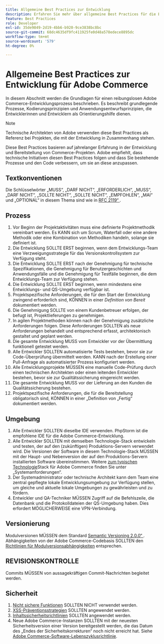 ```yaml
---
title: Allgemeine Best Practices zur Entwicklung
description: Erfahren Sie mehr über allgemeine Best Practices für die Entwicklung von Adobe Commerce-Projekten.
feature: Best Practices
role: Developer
exl-id: 35de9849-2d19-4bb6-b920-9ce3838bc8bc
source-git-commit: 68dc4635df9fc411925fe0d48a578edece8895dc
workflow-type: tm+mt
source-wordcount: '579'
ht-degree: 0%

---
```


# Allgemeine Best Practices zur Entwicklung für Adobe Commerce

In diesem Abschnitt werden die Grundlagen für einen reibungslosen Adobe Commerce-Entwicklungsprozess beschrieben. Es beschreibt grundlegende Prozesse, Kodierungsprinzipien und Anwendungsentwurfsprinzipien, die Entwicklerinnen und Entwicklern als Orientierungshilfe dienen.

>[!NOTE]
>
>Technische Architekten von Adobe verwenden diese Best Practices als Referenz bei Projekten, die mit der Entwicklung in Zusammenhang stehen.

Diese Best Practices basieren auf jahrelanger Erfahrung in der Entwicklung und Bereitstellung von Commerce-Projekten. Adobe empfiehlt, dass technische Initiativen diesen Best Practices folgen und dass Sie bestehende Prozesse und den Code verbessern, um sie an diese anzupassen.

## Textkonventionen

Die Schlüsselwörter „MUSS“, „DARF NICHT“, „ERFORDERLICH“, „MUSS“, „DARF NICHT“, „SOLLTE NICHT“, „SOLLTE NICHT“, „EMPFOHLEN“, „MAI“ und „OPTIONAL“ in diesem Thema sind wie in [RFC 2119“ ](https://datatracker.ietf.org/doc/html/rfc2119).

## Prozess

1. Vor Beginn der Projektaktivitäten muss eine definierte Projektmethodik vereinbart werden. Es KANN sich um Scrum, Waterfall oder eine andere Methodik oder eine Kombination von Methodiken handeln, solange sie definiert ist.
1. Die Entwicklung SOLLTE ERST beginnen, wenn dem Entwicklungs-Team eine Verzweigungsstrategie für das Versionskontrollsystem zur Verfügung steht.
1. Die Entwicklung SOLLTE ERST nach der Genehmigung für technische Spezifikationen, die Genehmigung für Benutzergeschichten und Anwendungsfälle und die Genehmigung für Testfälle beginnen, die dem Entwicklungs-Team zur Verfügung stehen.
1. Die Entwicklung SOLLTE ERST beginnen, wenn mindestens eine Entwicklungs- und QS-Umgebung verfügbar ist.
1. Projektspezifische Anforderungen, die für den Start der Entwicklung zwingend erforderlich sind, KÖNNEN in einer _Definition von Bereit_ dokumentiert werden.
1. Die Genehmigung SOLLTE von einem Kundenbetreuer erfolgen, der befugt ist, Projektlieferungen zu genehmigen.
1. In agilen Projektmethoden können nach der Genehmigung zusätzliche Anforderungen folgen. Diese Anforderungen SOLLTEN als neue Anforderungen behandelt und entsprechend erfasst, architektonisch gestaltet und geplant werden.
1. Die gesamte Entwicklung MUSS vom Entwickler vor der Übermittlung funktionell getestet werden.
1. Alle Entwickler SOLLTEN automatisierte Tests bestehen, bevor sie zur Code-Überprüfung übermittelt werden. KANN nach der Erstellung einer Pull-Anfrage als automatisierter Prozess konfiguriert werden.
1. Alle Entwicklungsprojekte MÜSSEN eine manuelle Code-Prüfung durch einen technischen Architekten oder einen leitenden Entwickler bestehen, bevor sie zur Qualitätssicherung eingereicht werden.
1. Die gesamte Entwicklung MUSS vor der Lieferung an den Kunden die Qualitätssicherung bestehen.
1. Projektspezifische Anforderungen, die für die Bereitstellung obligatorisch sind, KÖNNEN in einer „Definition von „Fertig“ dokumentiert werden.

## Umgebung

1. Alle Entwickler SOLLTEN dieselbe IDE verwenden. PhpStorm ist die empfohlene IDE für die Adobe Commerce-Entwicklung.
1. Alle Entwickler SOLLTEN mit demselben Technologie-Stack entwickeln und testen, der auf den (zukünftigen) Produktions-Servern verwendet wird. Die Versionen der Software in diesem Technologie-Stack MÜSSEN mit der Haupt- und Nebenversion der auf den Produktions-Servern installierten Software übereinstimmen. Weitere [ zum typischen Technologie](../../../installation/system-requirements.md)Stack für Adobe Commerce finden Sie unter „Systemanforderungen“.
1. Der Systemadministrator oder technische Architekt kann dem Team eine zentral gepflegte lokale Entwicklungsumgebung zur Verfügung stellen, um gleiche und aktuelle lokale Umgebungen zu gewährleisten und zu fördern.
1. Entwickler und QA-Techniker MÜSSEN Zugriff auf die Befehlszeile, die Datenbank und die Protokolldateien der QS-Umgebung haben. Dies erfordert MÖGLICHERWEISE eine VPN-Verbindung.

## Versionierung

Modulversionen MÜSSEN dem Standard [Semantic Versioning 2.0.0“ ](https://semver.org/).
Abhängigkeiten von der Adobe Commerce-Codebasis SOLLTEN den [Richtlinien für Modulversionsabhängigkeiten](https://developer.adobe.com/commerce/php/development/versioning/dependencies/) entsprechen.

## REVISIONSKONTROLLE

Commits MÜSSEN von aussagekräftigen Commit-Nachrichten begleitet werden.

## Sicherheit

1. [Nicht sichere Funktionen](https://developer.adobe.com/commerce/php/development/security/non-secure-functions/) SOLLTEN NICHT verwendet werden.
1. [XSS-Präventionsstrategien](https://developer.adobe.com/commerce/php/development/security/cross-site-scripting/) SOLLTEN angewendet werden.
1. [Inhaltssicherheitsrichtlinien](https://developer.adobe.com/commerce/php/development/security/content-security-policies/) SOLLTEN angewendet werden.
1. Neue Adobe Commerce-Instanzen SOLLTEN mit der neuesten Sicherheitsversion einer Version bereitgestellt werden, die das Datum des „Endes der Sicherheitskorrekturen“ noch nicht erreicht hat. Siehe [Adobe Commerce-Software-Lebenszyklusrichtlinie](../../../release/lifecycle-policy.md).
